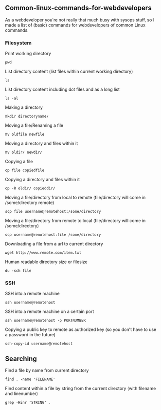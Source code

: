 ## Common-linux-commands-for-webdevelopers
As a webdeveloper you're not really that much busy with sysops stuff, so I made a list of (basic) commands for webdevelopers of common Linux commands.

### Filesystem

Print working directory
```
pwd
```

List directory content (list files within current working directory)
```
ls
```

List directory content including dot files and as a long list
```
ls -al
```

Making a directory
```
mkdir directoryname/
```

Moving a file/Renaming a file
```
mv oldfile newfile
```

Moving a directory and files within it
```
mv oldir/ newdir/
```

Copying a file
```
cp file copiedfile
```

Copying a directory and files within it
```
cp -R oldir/ copieddir/
```

Moving a file/directory from local to remote (file/directory will come in /some/directory remote)
```
scp file username@remotehost:/some/directory
```

Moving a file/directory from remote to local (file/directory will come in /some/directory)
```
scp username@remotehost:file /some/directory
```

Downloading a file from a url to current directory
```
wget http://www.remote.com/item.txt
```

Human readable directory size or filesize
```
du -sch file
```

### SSH

SSH into a remote machine
```
ssh username@remotehost
```

SSH into a remote machine on a certain port
```
ssh username@remotehost -p PORTNUMBER
```

Copying a public key to remote as authorized key (so you don't have to use a password in the future)
```
ssh-copy-id username@remotehost
```

## Searching
Find a file by name from current directory
```
find . -name 'FILENAME'
```

Find content within a file by string from the current directory (with filename and linenumber)
```
grep -Hinr 'STRING' .
```
